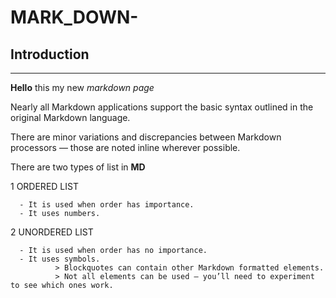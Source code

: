 # MARK_DOWN-


## **Introduction**
***

**Hello** this my new *markdown page*

Nearly all Markdown applications support the basic syntax outlined in the original Markdown language.

There are minor variations and discrepancies between Markdown processors — those are noted inline wherever possible.

There are two types of list in **MD**

1 ORDERED LIST

      - It is used when order has importance.
      - It uses numbers.

2 UNORDERED LIST

      - It is used when order has no importance.
      - It uses symbols.
              > Blockquotes can contain other Markdown formatted elements.
              > Not all elements can be used — you’ll need to experiment to see which ones work.


